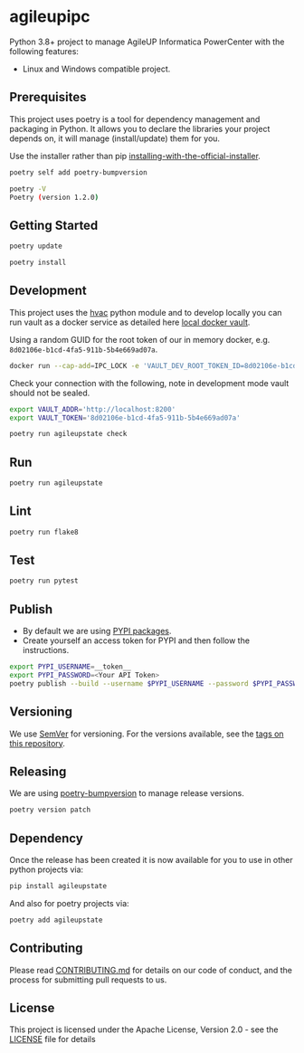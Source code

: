 # agileupipc

Python 3.8+ project to manage AgileUP Informatica PowerCenter with the following features:

* Linux and Windows compatible project.

## Prerequisites

This project uses poetry is a tool for dependency management and packaging in Python. It allows you to declare the 
libraries your project depends on, it will manage (install/update) them for you. 

Use the installer rather than pip [installing-with-the-official-installer](https://python-poetry.org/docs/master/#installing-with-the-official-installer).

```sh
poetry self add poetry-bumpversion
```

```sh
poetry -V
Poetry (version 1.2.0)
```

## Getting Started

```sh
poetry update
```

```sh
poetry install
```

## Development

This project uses the [hvac](https://github.com/hvac/hvac) python module and to develop locally you can run vault
as a docker service as detailed here [local docker vault](https://hub.docker.com/_/vault).

Using a random GUID for the root token of our in memory docker, e.g. `8d02106e-b1cd-4fa5-911b-5b4e669ad07a`.

```sh
docker run --cap-add=IPC_LOCK -e 'VAULT_DEV_ROOT_TOKEN_ID=8d02106e-b1cd-4fa5-911b-5b4e669ad07a' -e 'VAULT_DEV_LISTEN_ADDRESS=0.0.0.0:8200' -p8200:8200 vault
```
Check your connection with the following, note in development mode vault should not be sealed.

```sh
export VAULT_ADDR='http://localhost:8200'
export VAULT_TOKEN='8d02106e-b1cd-4fa5-911b-5b4e669ad07a'

poetry run agileupstate check
```

## Run
```sh
poetry run agileupstate
```

## Lint
```sh
poetry run flake8
```

## Test
```sh
poetry run pytest
```

## Publish

* By default we are using [PYPI packages](https://packaging.python.org/en/latest/tutorials/installing-packages/). 
* Create yourself an access token for PYPI and then follow the instructions.

```sh
export PYPI_USERNAME=__token__ 
export PYPI_PASSWORD=<Your API Token>
poetry publish --build --username $PYPI_USERNAME --password $PYPI_PASSWORD
```

## Versioning
We use [SemVer](http://semver.org/) for versioning. For the versions available, see the [tags on this repository](https://github.com/Agile-Solutions-GB-Ltd/agileup/tags). 

## Releasing

We are using [poetry-bumpversion](https://github.com/monim67/poetry-bumpversion) to manage release versions.

```sh
poetry version patch
```

## Dependency

Once the release has been created it is now available for you to use in other python projects via:

```sh
pip install agileupstate
```

And also for poetry projects via:

```sh
poetry add agileupstate
```

## Contributing

Please read [CONTRIBUTING.md](CONTRIBUTING.md) for details on our code of conduct, and the process for submitting pull requests to us.

## License

This project is licensed under the Apache License, Version 2.0 - see the [LICENSE](LICENSE) file for details



